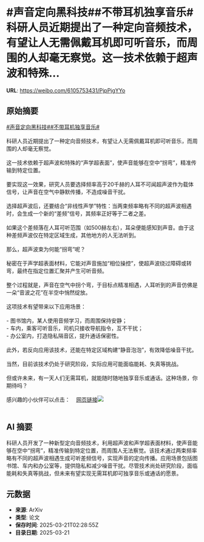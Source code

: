 # #声音定向黑科技##不带耳机独享音乐#科研人员近期提出了一种定向音频技术，有望让人无需佩戴耳机即可听音乐，而周围的人却毫无察觉。这一技术依赖于超声波和特殊...

**URL**: https://weibo.com/6105753431/PjpPjgYYo

## 原始摘要

<a href="https://m.weibo.cn/search?containerid=231522type%3D1%26t%3D10%26q%3D%23%E5%A3%B0%E9%9F%B3%E5%AE%9A%E5%90%91%E9%BB%91%E7%A7%91%E6%8A%80%23&amp;extparam=%23%E5%A3%B0%E9%9F%B3%E5%AE%9A%E5%90%91%E9%BB%91%E7%A7%91%E6%8A%80%23" data-hide=""><span class="surl-text">#声音定向黑科技#</span></a><a href="https://m.weibo.cn/search?containerid=231522type%3D1%26t%3D10%26q%3D%23%E4%B8%8D%E5%B8%A6%E8%80%B3%E6%9C%BA%E7%8B%AC%E4%BA%AB%E9%9F%B3%E4%B9%90%23&amp;extparam=%23%E4%B8%8D%E5%B8%A6%E8%80%B3%E6%9C%BA%E7%8B%AC%E4%BA%AB%E9%9F%B3%E4%B9%90%23" data-hide=""><span class="surl-text">#不带耳机独享音乐#</span></a><br><br>科研人员近期提出了一种定向音频技术，有望让人无需佩戴耳机即可听音乐，而周围的人却毫无察觉。<br><br>这一技术依赖于超声波和特殊的“声学超表面”，使声音能够在空中“拐弯”，精准传输到特定位置。<br><br>要实现这一效果，研究人员要选择频率高于20千赫的人耳不可闻超声波作为载体信号，让声音在空气中静默传播，不造成噪音干扰。<br><br>选择超声波后，还要结合“非线性声学”特性：当两束频率略有不同的超声波相遇时，会生成一个新的“差频”信号，其频率正好等于二者之差。<br><br>如果这个差频落在人耳可听范围（如500赫左右），耳朵便能感知到声音。由于这种差频声波仅在特定区域生成，其他地方的人无法听到。<br><br>那么，超声波束为何能“拐弯”呢？<br><br>秘密在于声学超表面材料，它能对声音施加“相位操控”，使超声波绕过障碍或转弯，最终在指定位置汇聚并产生可听音频。<br><br>整个过程就是，声音在空气中拐个弯，于目标点精准相遇，人耳听到的声音仿佛是一朵“音波之花”在半空中悄然绽放。<br><br>这项技术有望带来以下应用场景：<br><br>- 图书馆内，某人使用音频学习，而周围保持安静；<br>- 车内，乘客可听音乐，司机只接收导航指令，互不干扰；<br>- 办公室内，打造隐私隔音区，提升通话保密性。<br><br>此外，若反向应用该技术，还能在特定区域构建“静音泡泡”，有效降低噪音干扰。<br><br>当然，目前该技术仍处于研究阶段，实际应用可能面临能耗、失真等挑战。<br><br>但或许未来，有一天人们无需耳机，就能随时随地独享音乐或通话。这种场景，你期待吗？<br><br>感兴趣的小伙伴可以点击：<a href="https://weibo.cn/sinaurl?u=https%3A%2F%2Ftheconversation.com%2Fresearchers-created-sound-that-can-bend-itself-through-space-reaching-only-your-ear-in-a-crowd-252266" data-hide=""><span class="url-icon"><img style="width: 1rem;height: 1rem" src="https://h5.sinaimg.cn/upload/2015/09/25/3/timeline_card_small_web_default.png" referrerpolicy="no-referrer"></span><span class="surl-text">网页链接</span></a><img style="" src="https://tvax3.sinaimg.cn/large/006Fd7o3gy1hznen8c6z6j30zk0mmdrh.jpg" referrerpolicy="no-referrer"><br><br>

## AI 摘要

科研人员开发了一种新型定向音频技术，利用超声波和声学超表面材料，使声音能够在空中“拐弯”，精准传输到特定位置，而周围人无法察觉。该技术通过两束频率略有不同的超声波相遇生成可听差频信号，实现声音的定向传播。应用场景包括图书馆、车内和办公室等，提供隐私和减少噪音干扰。尽管技术尚处研究阶段，面临能耗和失真等挑战，但未来有望实现无需耳机即可独享音乐或通话的愿景。

## 元数据

- **来源**: ArXiv
- **类型**: 论文
- **保存时间**: 2025-03-21T02:28:55Z
- **目录日期**: 2025-03-21
